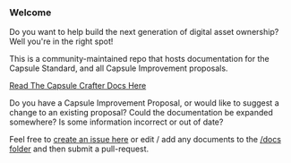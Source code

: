 ### Welcome

Do you want to help build the next generation of digital asset ownership? Well you're in the right spot!

This is a community-maintained repo that hosts documentation for the Capsule Standard, and all Capsule Improvement proposals.

[Read The Capsule Crafter Docs Here](https://www.capsulecraft.dev/)

Do you have a Capsule Improvement Proposal, or would like to suggest a change to an existing proposal? Could the documentation be expanded somewhere? Is some information incorrect or out of date?

Feel free to [create an issue here](https://github.com/0xcapsules/capsule-docs) or edit / add any documents to the [/docs folder](https://github.com/0xcapsules/capsule-docs/tree/master/packages/docusaurus/docs) and then submit a pull-request.
